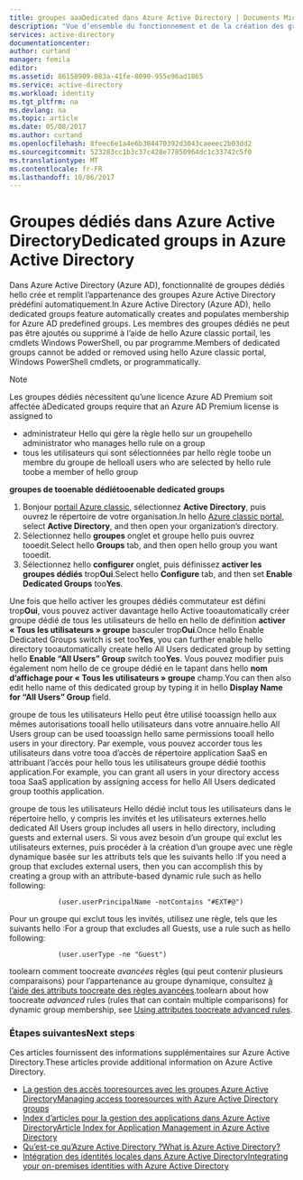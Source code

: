 ```yaml
---
title: groupes aaaDedicated dans Azure Active Directory | Documents Microsoft
description: "Vue d’ensemble du fonctionnement et de la création des groupes dédiés dans Azure Active Directory."
services: active-directory
documentationcenter: 
author: curtand
manager: femila
editor: 
ms.assetid: 86158909-083a-41fe-8090-955e96ad1865
ms.service: active-directory
ms.workload: identity
ms.tgt_pltfrm: na
ms.devlang: na
ms.topic: article
ms.date: 05/08/2017
ms.author: curtand
ms.openlocfilehash: 8feec6e1a4e6b384470392d3043caeeec2b03dd2
ms.sourcegitcommit: 523283cc1b3c37c428e77850964dc1c33742c5f0
ms.translationtype: MT
ms.contentlocale: fr-FR
ms.lasthandoff: 10/06/2017
---
```

# <a name="dedicated-groups-in-azure-active-directory"></a><span data-ttu-id="57c25-103">Groupes dédiés dans Azure Active Directory</span><span class="sxs-lookup"><span data-stu-id="57c25-103">Dedicated groups in Azure Active Directory</span></span>
<span data-ttu-id="57c25-104">Dans Azure Active Directory (Azure AD), fonctionnalité de groupes dédiés hello crée et remplit l’appartenance des groupes Azure Active Directory prédéfini automatiquement.</span><span class="sxs-lookup"><span data-stu-id="57c25-104">In Azure Active Directory (Azure AD), hello dedicated groups feature automatically creates and populates membership for Azure AD predefined groups.</span></span> <span data-ttu-id="57c25-105">Les membres des groupes dédiés ne peut pas être ajoutés ou supprimé à l’aide de hello Azure classic portail, les cmdlets Windows PowerShell, ou par programme.</span><span class="sxs-lookup"><span data-stu-id="57c25-105">Members of dedicated groups cannot be added or removed using hello Azure classic portal, Windows PowerShell cmdlets, or programmatically.</span></span>

> [!NOTE]
> <span data-ttu-id="57c25-106">Les groupes dédiés nécessitent qu’une licence Azure AD Premium soit affectée à</span><span class="sxs-lookup"><span data-stu-id="57c25-106">Dedicated groups require that an Azure AD Premium license is assigned to</span></span>
>
> * <span data-ttu-id="57c25-107">administrateur Hello qui gère la règle hello sur un groupe</span><span class="sxs-lookup"><span data-stu-id="57c25-107">hello administrator who manages hello rule on a group</span></span>
> * <span data-ttu-id="57c25-108">tous les utilisateurs qui sont sélectionnées par hello règle toobe un membre du groupe de hello</span><span class="sxs-lookup"><span data-stu-id="57c25-108">all users who are selected by hello rule toobe a member of hello group</span></span>
>
>

<span data-ttu-id="57c25-109">**groupes de tooenable dédié**</span><span class="sxs-lookup"><span data-stu-id="57c25-109">**tooenable dedicated groups**</span></span>

1. <span data-ttu-id="57c25-110">Bonjour [portail Azure classic](https://manage.windowsazure.com), sélectionnez **Active Directory**, puis ouvrez le répertoire de votre organisation.</span><span class="sxs-lookup"><span data-stu-id="57c25-110">In hello [Azure classic portal](https://manage.windowsazure.com), select **Active Directory**, and then open your organization’s directory.</span></span>
2. <span data-ttu-id="57c25-111">Sélectionnez hello **groupes** onglet et groupe hello puis ouvrez tooedit.</span><span class="sxs-lookup"><span data-stu-id="57c25-111">Select hello **Groups** tab, and then open hello group you want tooedit.</span></span>
3. <span data-ttu-id="57c25-112">Sélectionnez hello **configurer** onglet, puis définissez **activer les groupes dédiés** trop**Oui**.</span><span class="sxs-lookup"><span data-stu-id="57c25-112">Select hello **Configure** tab, and then set **Enable Dedicated Groups** too**Yes**.</span></span>

<span data-ttu-id="57c25-113">Une fois que hello activer les groupes dédiés commutateur est défini trop**Oui**, vous pouvez activer davantage hello Active tooautomatically créer groupe dédié de tous les utilisateurs de hello en hello de définition **activer « Tous les utilisateurs » groupe** basculer trop**Oui**.</span><span class="sxs-lookup"><span data-stu-id="57c25-113">Once hello Enable Dedicated Groups switch is set too**Yes**, you can further enable hello directory tooautomatically create hello All Users dedicated group by setting hello **Enable “All Users” Group** switch too**Yes**.</span></span> <span data-ttu-id="57c25-114">Vous pouvez modifier puis également nom hello de ce groupe dédié en le tapant dans hello **nom d’affichage pour « Tous les utilisateurs » groupe** champ.</span><span class="sxs-lookup"><span data-stu-id="57c25-114">You can then also edit hello name of this dedicated group by typing it in hello **Display Name for “All Users” Group** field.</span></span>

<span data-ttu-id="57c25-115">groupe de tous les utilisateurs Hello peut être utilisé tooassign hello aux mêmes autorisations tooall hello utilisateurs dans votre annuaire.</span><span class="sxs-lookup"><span data-stu-id="57c25-115">hello All Users group can be used tooassign hello same permissions tooall hello users in your directory.</span></span> <span data-ttu-id="57c25-116">Par exemple, vous pouvez accorder tous les utilisateurs dans votre tooa d’accès de répertoire application SaaS en attribuant l’accès pour hello tous les utilisateurs groupe dédié toothis application.</span><span class="sxs-lookup"><span data-stu-id="57c25-116">For example, you can grant all users in your directory access tooa SaaS application by assigning access for hello All Users dedicated group toothis application.</span></span>

<span data-ttu-id="57c25-117">groupe de tous les utilisateurs Hello dédié inclut tous les utilisateurs dans le répertoire hello, y compris les invités et les utilisateurs externes.</span><span class="sxs-lookup"><span data-stu-id="57c25-117">hello dedicated All Users group includes all users in hello directory, including guests and external users.</span></span> <span data-ttu-id="57c25-118">Si vous avez besoin d’un groupe qui exclut les utilisateurs externes, puis procéder à la création d’un groupe avec une règle dynamique basée sur les attributs tels que les suivants hello :</span><span class="sxs-lookup"><span data-stu-id="57c25-118">If you need a group that excludes external users, then you can accomplish this by creating a group with an attribute-based dynamic rule such as hello following:</span></span>

                (user.userPrincipalName -notContains "#EXT#@")

<span data-ttu-id="57c25-119">Pour un groupe qui exclut tous les invités, utilisez une règle, tels que les suivants hello :</span><span class="sxs-lookup"><span data-stu-id="57c25-119">For a group that excludes all Guests, use a rule such as hello following:</span></span>

                (user.userType -ne "Guest")

<span data-ttu-id="57c25-120">toolearn comment toocreate *avancées* règles (qui peut contenir plusieurs comparaisons) pour l’appartenance au groupe dynamique, consultez [à l’aide des attributs toocreate des règles avancées](active-directory-accessmanagement-groups-with-advanced-rules.md).</span><span class="sxs-lookup"><span data-stu-id="57c25-120">toolearn about how toocreate *advanced* rules (rules that can contain multiple comparisons) for dynamic group membership, see [Using attributes toocreate advanced rules](active-directory-accessmanagement-groups-with-advanced-rules.md).</span></span>

### <a name="next-steps"></a><span data-ttu-id="57c25-121">Étapes suivantes</span><span class="sxs-lookup"><span data-stu-id="57c25-121">Next steps</span></span>
<span data-ttu-id="57c25-122">Ces articles fournissent des informations supplémentaires sur Azure Active Directory.</span><span class="sxs-lookup"><span data-stu-id="57c25-122">These articles provide additional information on Azure Active Directory.</span></span>

* [<span data-ttu-id="57c25-123">La gestion des accès tooresources avec les groupes Azure Active Directory</span><span class="sxs-lookup"><span data-stu-id="57c25-123">Managing access tooresources with Azure Active Directory groups</span></span>](active-directory-manage-groups.md)
* [<span data-ttu-id="57c25-124">Index d’articles pour la gestion des applications dans Azure Active Directory</span><span class="sxs-lookup"><span data-stu-id="57c25-124">Article Index for Application Management in Azure Active Directory</span></span>](active-directory-apps-index.md)
* [<span data-ttu-id="57c25-125">Qu’est-ce qu’Azure Active Directory ?</span><span class="sxs-lookup"><span data-stu-id="57c25-125">What is Azure Active Directory?</span></span>](active-directory-whatis.md)
* [<span data-ttu-id="57c25-126">Intégration des identités locales dans Azure Active Directory</span><span class="sxs-lookup"><span data-stu-id="57c25-126">Integrating your on-premises identities with Azure Active Directory</span></span>](active-directory-aadconnect.md)
